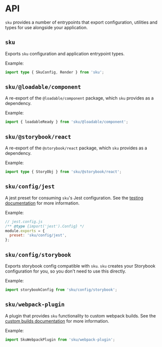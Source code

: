 # API

`sku` provides a number of entrypoints that export configuration, utilities and types for use alongside your application.

## `sku`

Exports `sku` configuration and application entrypoint types.

Example:

```ts
import type { SkuConfig, Render } from 'sku';
```

## `sku/@loadable/component`

A re-export of the `@loadable/component` package, which `sku` provides as a dependency.

Example:

```ts
import { loadableReady } from 'sku/@loadable/component';
```

## `sku/@storybook/react`

A re-export of the `@storybook/react` package, which `sku` provides as a dependency.

Example:

```ts
import type { StoryObj } from 'sku/@storybook/react';
```

## `sku/config/jest`

A jest preset for consuming `sku`'s Jest configuration.
See the [testing documentation] for more information.

Example:

```js
// jest.config.js
/** @type {import('jest').Config} */
module.exports = {
  preset: 'sku/config/jest',
};
```

## `sku/config/storybook`

Exports storybook config compatible with `sku`.
`sku` creates your Storybook configuration for you, so you don't need to use this directly.

Example:

```ts
import storybookConfig from 'sku/config/storybook';
```

[testing documentation]: ./docs/testing.md

## `sku/webpack-plugin`

A plugin that provides `sku` functionality to custom webpack builds.
See the [custom builds documentation] for more information.

Example:

```ts
import SkuWebpackPlugin from 'sku/webpack-plugin';
```

[custom builds documentation]: ./docs/custom-builds.md
